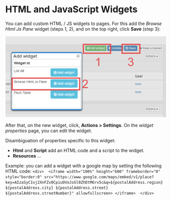 # HTML and JavaScript Widgets

You can add custom HTML / JS widgets to pages. For this add the  *Browse Html Js Pane* widget (steps 1, 2), and on the top right, click **Save** (step 3):

![](adding-a-html-js-widget.png)

After that, on the new widget, click, **Actions > Settings**. On the *widget properties* page, you can edit the widget. 

Disambiguation of properties specific to this widget:

* **Html** and  **Script** add an HTML code and a script to the widget.
* **Resources** ...

Example: you can add a widget with a google map by setting the following HTML code:
`<div>  <iframe width="100%" height="600" frameborder="0" style="border:0" src="https://www.google.com/maps/embed/v1/place?key=AIzaSyC1vj2XnFZv0CpiuOVoJsGl0ZhDtM6rv5c&q=${postalAddress.region} ${postalAddress.city} ${postalAddress.street} ${postalAddress.streetNumber}" allowfullscreen> </iframe>  </div>`